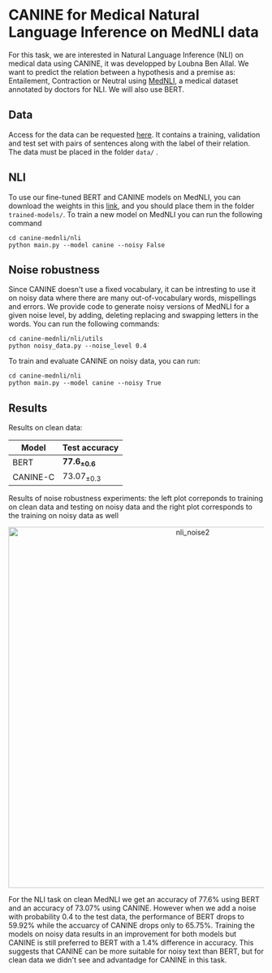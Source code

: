 # CANINE for Medical Natural Language Inference on MedNLI data

For this task, we are interested in Natural Language Inference (NLI) on medical data using CANINE, it was developped by Loubna Ben Allal. We want to predict the relation between a hypothesis and a premise as:  Entailement, Contraction or Neutral using [MedNLI](https://jgc128.github.io/mednli/), a medical dataset annotated by doctors for NLI. We will also use BERT.

## Data 
Access for the data can be requested [here](https://jgc128.github.io/mednli/). It contains a training, validation and test set with pairs of sentences along with the label of their relation. The data must be placed in the folder `data/` . 

## NLI
To use our fine-tuned BERT and CANINE models on MedNLI, you can download the weights in this [link](), and you should place them in the folder `trained-models/`.
To train a new model on MedNLI you can run the following command
```
cd canine-mednli/nli
python main.py --model canine --noisy False
```

## Noise robustness
Since CANINE doesn't use a fixed vocabulary, it can be intresting to use it on noisy data where there are many out-of-vocabulary words, mispellings and errors. We provide code to generate noisy versions of MedNLI for a given noise level, by adding, deleting replacing and swapping letters in the words. You can run the following commands:

```
cd canine-mednli/nli/utils
python noisy_data.py --noise_level 0.4
```

To train and evaluate CANINE on noisy data, you can run:

```
cd canine-mednli/nli
python main.py --model canine --noisy True 
```

## Results
Results on clean data:
<div align="center">
 
|Model | Test accuracy | 
|   -   |   -  | 
| BERT |**77.6<sub>±0.6</sub>** |
| CANINE-C  | 73.07<sub>±0.3</sub> |
 
</div>

Results of noise robustness experiments: the left plot correponds to training on clean data and testing on noisy data and the right plot corresponds to the training on noisy data as well
<div align="center">
 
<img width="710" alt="nli_noise2" src="https://user-images.githubusercontent.com/44069155/164975946-1f5c1ec8-b0d4-4e32-8860-62e31327eaa4.png">
 
</div>

For the NLI task on clean MedNLI we get an accuracy of 77.6% using BERT and an accuracy of 73.07% using CANINE. However when we add a noise with probability 0.4 to the test data, the performance of BERT drops to 59.92% while the accuarcy of CANINE drops only to 65.75%. Training the models on noisy data results in an improvement for both models but CANINE is still preferred to BERT with a 1.4% difference in accuracy. This suggests that CANINE can be more suitable for noisy text than BERT, but for clean data we didn't see and advantadge for CANINE in this task.
